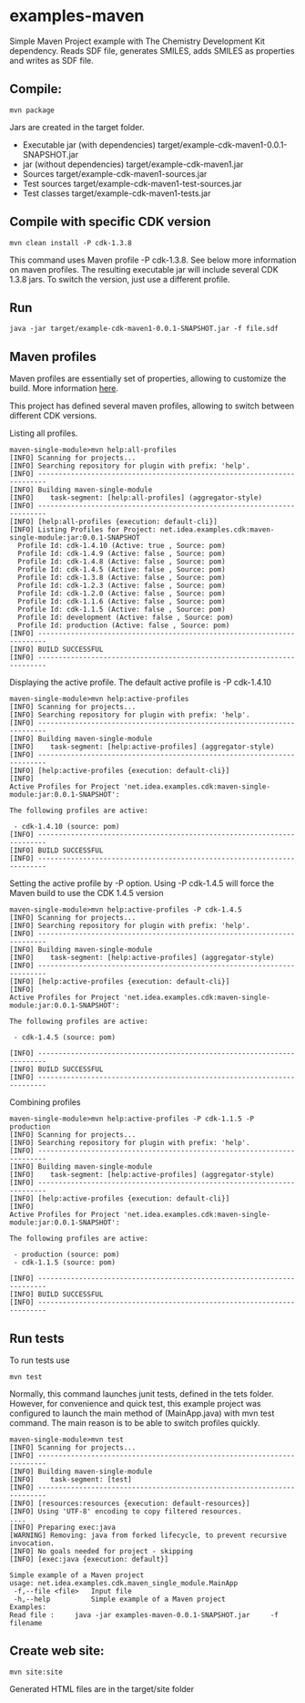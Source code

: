 examples-maven
==============

Simple Maven Project example with The Chemistry Development Kit dependency. Reads SDF file, generates SMILES, adds SMILES as properties and writes as SDF file.

Compile:
--------------

    mvn package

Jars are created in the target folder.

* Executable jar (with dependencies)
        target/example-cdk-maven1-0.0.1-SNAPSHOT.jar
* jar (without dependencies)
        target/example-cdk-maven1.jar
* Sources 
        target/example-cdk-maven1-sources.jar
* Test sources 
        target/example-cdk-maven1-test-sources.jar
* Test classes 
        target/example-cdk-maven1-tests.jar

Compile with specific CDK version
--------------

    mvn clean install -P cdk-1.3.8

This command uses Maven profile -P cdk-1.3.8. See below more information on maven profiles. 
The resulting executable jar will include several CDK 1.3.8 jars. To switch the version, just use a different profile.     

Run 
--------------

    java -jar target/example-cdk-maven1-0.0.1-SNAPSHOT.jar -f file.sdf
    

Maven profiles 
--------------

Maven profiles are essentially set of properties, allowing to customize the build. More information [here](http://maven.apache.org/guides/introduction/introduction-to-profiles.html).  

This project has defined several maven profiles, allowing to switch between different CDK versions. 
	
Listing all profiles. 

    maven-single-module>mvn help:all-profiles
    [INFO] Scanning for projects...
    [INFO] Searching repository for plugin with prefix: 'help'.
    [INFO] ------------------------------------------------------------------------
    [INFO] Building maven-single-module
    [INFO]    task-segment: [help:all-profiles] (aggregator-style)
    [INFO] ------------------------------------------------------------------------
    [INFO] [help:all-profiles {execution: default-cli}]
    [INFO] Listing Profiles for Project: net.idea.examples.cdk:maven-single-module:jar:0.0.1-SNAPSHOT
      Profile Id: cdk-1.4.10 (Active: true , Source: pom)
      Profile Id: cdk-1.4.9 (Active: false , Source: pom)
      Profile Id: cdk-1.4.8 (Active: false , Source: pom)
      Profile Id: cdk-1.4.5 (Active: false , Source: pom)
      Profile Id: cdk-1.3.8 (Active: false , Source: pom)
      Profile Id: cdk-1.2.3 (Active: false , Source: pom)
      Profile Id: cdk-1.2.0 (Active: false , Source: pom)
      Profile Id: cdk-1.1.6 (Active: false , Source: pom)
      Profile Id: cdk-1.1.5 (Active: false , Source: pom)
      Profile Id: development (Active: false , Source: pom)
      Profile Id: production (Active: false , Source: pom)
    [INFO] ------------------------------------------------------------------------
    [INFO] BUILD SUCCESSFUL
    [INFO] ------------------------------------------------------------------------
	    
Displaying the active profile. The default active profile is -P cdk-1.4.10 

       
    maven-single-module>mvn help:active-profiles
    [INFO] Scanning for projects...
    [INFO] Searching repository for plugin with prefix: 'help'.
    [INFO] ------------------------------------------------------------------------
    [INFO] Building maven-single-module
    [INFO]    task-segment: [help:active-profiles] (aggregator-style)
    [INFO] ------------------------------------------------------------------------
    [INFO] [help:active-profiles {execution: default-cli}]
    [INFO]
    Active Profiles for Project 'net.idea.examples.cdk:maven-single-module:jar:0.0.1-SNAPSHOT':
    
    The following profiles are active:
    
     - cdk-1.4.10 (source: pom)	    
    [INFO] ------------------------------------------------------------------------
    [INFO] BUILD SUCCESSFUL
    [INFO] ------------------------------------------------------------------------	 
	
Setting the active profile by -P option. Using -P cdk-1.4.5 will force the Maven build to use the CDK 1.4.5 version

              	    
    maven-single-module>mvn help:active-profiles -P cdk-1.4.5
    [INFO] Scanning for projects...
    [INFO] Searching repository for plugin with prefix: 'help'.
    [INFO] ------------------------------------------------------------------------
    [INFO] Building maven-single-module
    [INFO]    task-segment: [help:active-profiles] (aggregator-style)
    [INFO] ------------------------------------------------------------------------
    [INFO] [help:active-profiles {execution: default-cli}]
    [INFO]
    Active Profiles for Project 'net.idea.examples.cdk:maven-single-module:jar:0.0.1-SNAPSHOT':
    
    The following profiles are active:
    
     - cdk-1.4.5 (source: pom)
    
    [INFO] ------------------------------------------------------------------------
    [INFO] BUILD SUCCESSFUL
    [INFO] ------------------------------------------------------------------------
    
Combining profiles 

    maven-single-module>mvn help:active-profiles -P cdk-1.1.5 -P production
    [INFO] Scanning for projects...
    [INFO] Searching repository for plugin with prefix: 'help'.
    [INFO] ------------------------------------------------------------------------
    [INFO] Building maven-single-module
    [INFO]    task-segment: [help:active-profiles] (aggregator-style)
    [INFO] ------------------------------------------------------------------------
    [INFO] [help:active-profiles {execution: default-cli}]
    [INFO]
    Active Profiles for Project 'net.idea.examples.cdk:maven-single-module:jar:0.0.1-SNAPSHOT':
    
    The following profiles are active:
     
     - production (source: pom)
     - cdk-1.1.5 (source: pom)
    
    [INFO] ------------------------------------------------------------------------
    [INFO] BUILD SUCCESSFUL
    [INFO] ------------------------------------------------------------------------
	
Run tests
--------------
	
To run tests use

    mvn test 

Normally, this command launches junit tests, defined in the tets folder. However, for convenience and quick test, this example project 
was configured to launch the main method of (MainApp.java) with mvn test command. The main reason is to be able to switch profiles quickly.

    maven-single-module>mvn test
    [INFO] Scanning for projects...
    [INFO] ------------------------------------------------------------------------
    [INFO] Building maven-single-module
    [INFO]    task-segment: [test]
    [INFO] ------------------------------------------------------------------------
    [INFO] [resources:resources {execution: default-resources}]
    [INFO] Using 'UTF-8' encoding to copy filtered resources.
    ....
    [INFO] Preparing exec:java
    [WARNING] Removing: java from forked lifecycle, to prevent recursive invocation.
    [INFO] No goals needed for project - skipping
    [INFO] [exec:java {execution: default}]

	Simple example of a Maven project
	usage: net.idea.examples.cdk.maven_single_module.MainApp
	 -f,--file <file>   Input file
	 -h,--help          Simple example of a Maven project
	Examples:
	Read file :     java -jar examples-maven-0.0.1-SNAPSHOT.jar     -f filename
	
Create web site:
--------------

    mvn site:site 

Generated HTML files are in the target/site folder